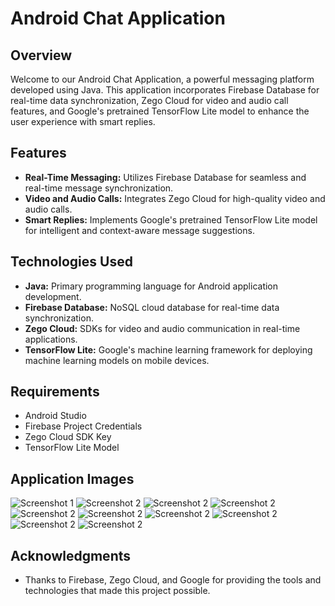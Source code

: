 # Android Chat Application

## Overview

Welcome to our Android Chat Application, a powerful messaging platform developed using Java. This application incorporates Firebase Database for real-time data synchronization, Zego Cloud for video and audio call features, and Google's pretrained TensorFlow Lite model to enhance the user experience with smart replies.

## Features

- **Real-Time Messaging:** Utilizes Firebase Database for seamless and real-time message synchronization.
- **Video and Audio Calls:** Integrates Zego Cloud for high-quality video and audio calls.
- **Smart Replies:** Implements Google's pretrained TensorFlow Lite model for intelligent and context-aware message suggestions.

## Technologies Used

- **Java:** Primary programming language for Android application development.
- **Firebase Database:** NoSQL cloud database for real-time data synchronization.
- **Zego Cloud:** SDKs for video and audio communication in real-time applications.
- **TensorFlow Lite:** Google's machine learning framework for deploying machine learning models on mobile devices.

## Requirements

- Android Studio
- Firebase Project Credentials
- Zego Cloud SDK Key
- TensorFlow Lite Model

## Application Images
![Screenshot 1](./1.jpg)
![Screenshot 2](./2.png)
![Screenshot 2](./3.png)
![Screenshot 2](./4.png)
![Screenshot 2](./5.png)
![Screenshot 2](./6.png)
![Screenshot 2](./7.png)
![Screenshot 2](./8.png)
![Screenshot 2](./9.png)
![Screenshot 2](./10.png)

## Acknowledgments

- Thanks to Firebase, Zego Cloud, and Google for providing the tools and technologies that made this project possible.

